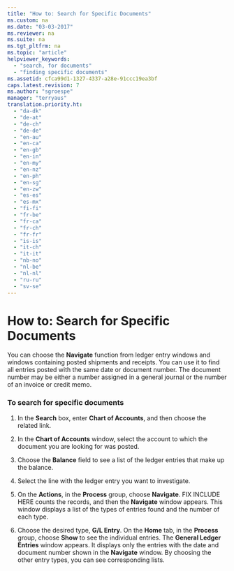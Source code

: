 ```yaml
---
title: "How to: Search for Specific Documents"
ms.custom: na
ms.date: "03-03-2017"
ms.reviewer: na
ms.suite: na
ms.tgt_pltfrm: na
ms.topic: "article"
helpviewer_keywords: 
  - "search, for documents"
  - "finding specific documents"
ms.assetid: cfca99d1-1327-4337-a28e-91ccc19ea3bf
caps.latest.revision: 7
ms.author: "sgroespe"
manager: "terryaus"
translation.priority.ht: 
  - "da-dk"
  - "de-at"
  - "de-ch"
  - "de-de"
  - "en-au"
  - "en-ca"
  - "en-gb"
  - "en-in"
  - "en-my"
  - "en-nz"
  - "en-ph"
  - "en-sg"
  - "en-zw"
  - "es-es"
  - "es-mx"
  - "fi-fi"
  - "fr-be"
  - "fr-ca"
  - "fr-ch"
  - "fr-fr"
  - "is-is"
  - "it-ch"
  - "it-it"
  - "nb-no"
  - "nl-be"
  - "nl-nl"
  - "ru-ru"
  - "sv-se"
---
```

# How to: Search for Specific Documents
You can choose the **Navigate** function from ledger entry windows and windows containing posted shipments and receipts. You can use it to find all entries posted with the same date or document number. The document number may be either a number assigned in a general journal or the number of an invoice or credit memo.  
  
### To search for specific documents  
  
1.  In the **Search** box, enter **Chart of Accounts**, and then choose the related link.  
  
2.  In the **Chart of Accounts** window, select the account to which the document you are looking for was posted.  
  
3.  Choose the **Balance** field to see a list of the ledger entries that make up the balance.  
  
4.  Select the line with the ledger entry you want to investigate.  
  
5.  On the **Actions**, in the **Process** group, choose **Navigate**. FIX INCLUDE HERE<!--[!INCLUDE[navnow](../ApplicationDesign/includes/navnow_md.md)] --> counts the records, and then the **Navigate** window appears. This window displays a list of the types of entries found and the number of each type.  
  
6.  Choose the desired type, **G\/L Entry**. On the **Home** tab, in the **Process** group, choose **Show** to see the individual entries. The **General Ledger Entries** window appears. It displays only the entries with the date and document number shown in the **Navigate** window. By choosing the other entry types, you can see corresponding lists.